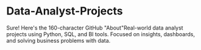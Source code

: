 # Data-Analyst-Projects
Sure! Here's the 160-character GitHub "About"Real-world data analyst projects using Python, SQL, and BI tools. Focused on insights, dashboards, and solving business problems with data.
